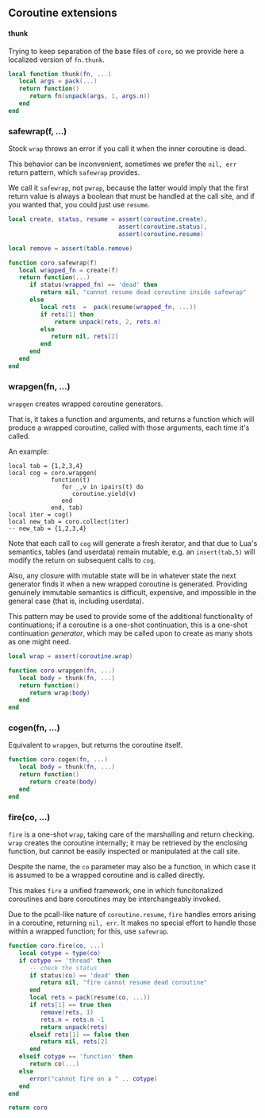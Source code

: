 ## Coroutine extensions


#### thunk

Trying to keep separation of the base files of ``core``, so we provide here a
localized version of ``fn.thunk``.

```lua
local function thunk(fn, ...)
   local args = pack(...)
   return function()
      return fn(unpack(args, 1, args.n))
   end
end
```
### safewrap(f, ...)

Stock ``wrap`` throws an error if you call it when the inner coroutine is dead.


This behavior can be inconvenient, sometimes we prefer the ``nil, err`` return
pattern, which ``safewrap`` provides.


We call it ``safewrap``, not ``pwrap``, because the latter would imply that the
first return value is always a boolean that must be handled at the call site,
and if you wanted that, you could just use ``resume``.

```lua
local create, status, resume = assert(coroutine.create),
                               assert(coroutine.status),
                               assert(coroutine.resume)

local remove = assert(table.remove)

function coro.safewrap(f)
   local wrapped_fn = create(f)
   return function(...)
      if status(wrapped_fn) == 'dead' then
         return nil, "cannot resume dead coroutine inside safewrap"
      else
         local rets  =  pack(resume(wrapped_fn, ...))
         if rets[1] then
             return unpack(rets, 2, rets.n)
         else
            return nil, rets[2]
         end
      end
   end
end
```
### wrapgen(fn, ...)

``wrapgen`` creates wrapped coroutine generators.


That is, it takes a function and arguments, and returns a function which will
produce a wrapped coroutine, called with those arguments, each time it's
called.


An example:

```lua-example
local tab = {1,2,3,4}
local cog = coro.wrapgen(
            function(t)
               for _,v in ipairs(t) do
                  coroutine.yield(v)
               end
            end, tab)
local iter = cog()
local new_tab = coro.collect(iter)
-- new_tab = {1,2,3,4}
```

Note that each call to ``cog`` will generate a fresh iterator, and that due to
Lua's semantics, tables (and userdata) remain mutable, e.g. an ``insert(tab,5)``
will modify the return on subsequent calls to ``cog``.


Also, any closure with mutable state will be in whatever state the next
generator finds it when a new wrapped coroutine is generated.  Providing
genuinely immutable semantics is difficult, expensive, and impossible in the
general case (that is, including userdata).


This pattern may be used to provide some of the additional functionality of
continuations; if a coroutine is a one-shot continuation, this is a one-shot
continuation _generator_, which may be called upon to create as many shots as
one might need.

```lua
local wrap = assert(coroutine.wrap)

function coro.wrapgen(fn, ...)
   local body = thunk(fn, ...)
   return function()
      return wrap(body)
   end
end
```
### cogen(fn, ...)

Equivalent to ``wrapgen``, but returns the coroutine itself.

```lua
function coro.cogen(fn, ...)
   local body = thunk(fn, ...)
   return function()
      return create(body)
   end
end
```
### fire(co, ...)

``fire`` is a one-shot ``wrap``, taking care of the marshalling and return
checking.  ``wrap`` creates the coroutine internally; it may be retrieved by
the enclosing function, but cannot be easily inspected or manipulated at the
call site.


Despite the name, the ``co`` parameter may also be a function, in which case it
is assumed to be a wrapped coroutine and is called directly.


This makes ``fire`` a unified framework, one in which funcitonalized coroutines
and bare coroutines may be interchangeably invoked.


Due to the pcall-like nature of ``coroutine.resume``, ``fire`` handles errors
arising in a coroutine, returning ``nil, err``. It makes no special effort to
handle those within a wrapped function; for this, use ``safewrap``.

```lua
function coro.fire(co, ...)
   local cotype = type(co)
   if cotype == 'thread' then
      -- check the status
      if status(co) == 'dead' then
         return nil, "fire cannot resume dead coroutine"
      end
      local rets = pack(resume(co, ...))
      if rets[1] == true then
         remove(rets, 1)
         rets.n = rets.n -1
         return unpack(rets)
      elseif rets[1] == false then
         return nil, rets[2]
      end
   elseif cotype == 'function' then
      return co(...)
   else
      error("cannot fire on a " .. cotype)
   end
end
```
```lua
return coro
```
